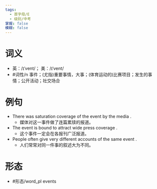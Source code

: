 ```yaml
---
tags:
  - 首字母/E
  - 级别/中考
掌握: false
模糊: false
---
```

# 词义
- 英：/ɪˈvent/； 美：/ɪˈvent/
- #词性/n  事件；(尤指)重要事情，大事；(体育运动的)比赛项目；发生的事情；公开活动；社交场合
# 例句
- There was saturation coverage of the event by the media .
	- 媒体对这一事件做了连篇累牍的报道。
- The event is bound to attract wide press coverage .
	- 这个事件一定会在各报刊广泛报道。
- People often give very different accounts of the same event .
	- 人们常常对同一件事的叙述大为不同。
# 形态
- #形态/word_pl events
